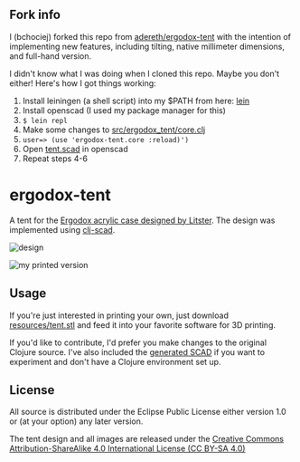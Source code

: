 ## Fork info

I (bchociej) forked this repo from [adereth/ergodox-tent](https://github.com/adereth/ergodox-tent) with the intention of implementing new features, including tilting, native millimeter dimensions, and full-hand version.

I didn't know what I was doing when I cloned this repo. Maybe you don't either! Here's how I got things working:

1.	Install leiningen (a shell script) into my $PATH from here: [lein](https://raw.githubusercontent.com/technomancy/leiningen/stable/bin/lein)
2.	Install openscad (I used my package manager for this)
3.	`$ lein repl`
4.	Make some changes to [src/ergodox_tent/core.clj](core.clj)
5.	`user=> (use 'ergodox-tent.core :reload)')`
6.	Open [tent.scad](resources/tent.scad) in openscad
7.	Repeat steps 4-6

# ergodox-tent

A tent for the [Ergodox acrylic case designed by Litster](http://deskthority.net/wiki/ErgoDox).  The design was implemented using [clj-scad](https://github.com/farrellm/scad-clj).

![design](resources/tent.png)

![my printed version](resources/printed.jpg)

## Usage

If you're just interested in printing your own, just download [resources/tent.stl](resources/tent.stl) and feed it into your favorite software for 3D printing.

If you'd like to contribute, I'd prefer you make changes to the original Clojure source.  I've also included the [generated SCAD](resources/tent.scad) if you want to experiment and don't have a Clojure environment set up.

## License

All source is distributed under the Eclipse Public License either version 1.0 or (at
your option) any later version.

The tent design and all images are released under the [Creative Commons Attribution-ShareAlike 4.0 International License (CC BY-SA 4.0)](http://creativecommons.org/licenses/by-sa/4.0/)
